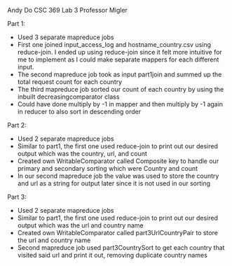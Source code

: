 Andy Do
CSC 369 Lab 3
Professor Migler

Part 1:
- Used 3 separate mapreduce jobs
- First one joined input_access_log and hostname_country.csv using reduce-join. I ended up using reduce-join since it felt more intuitive for me to implement as 
I could make separate mappers for each different input.
- The second mapreduce job took as input part1join and summed up the total request count for each country
- The third mapreduce job sorted our count of each country by using the inbuilt decreasingcomparator class
- Could have done multiply by -1 in mapper and then multiply by -1 again in reducer to also sort in descending order

Part 2:
- Used 2 separate mapreduce jobs
- Similar to part1, the first one used reduce-join to print out our desired output which was the country, url, and count
- Created own WritableComparator called Composite key to handle our primary and secondary sorting which were Country and count
- In our second mapreduce job the value was used to store the country and url as a string for output later since it is not used in our sorting

Part 3:
- Used 2 separate mapreduce jobs
- Similar to part1, the first one used reduce-join to print out our desired output which was the url and country name
- Created own WritableComparator called part3UrlCountryPair to store the url and country name
- Second mapreduce job used part3CountrySort to get each country that visited said url and print it out, removing duplicate country names

